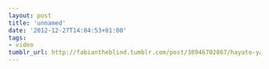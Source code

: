 ```yaml
---
layout: post
title: 'unnamed'
date: '2012-12-27T14:04:53+01:00'
tags:
- video
tumblr_url: http://fabiantheblind.tumblr.com/post/38946702867/hayato-yamane-saz-a-small-project-for-sva
---
```

